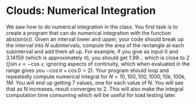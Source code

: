 # Clouds: Numerical Integration 

We saw how to do numerical integration in the class. You first task is to create a program that can
do numerical integration with the function abs(sin(x)). Given an interval lower and upper, your code
should break up the interval into $N$ subintervals, compute the area of the rectangle at each
subinterval and add them all up. For example, if you give as input 0 and 3.14159 (which is
approximately $\pi$), you should get $1.99…$ which is close to $2$ ($\int \sin 𝑥 = − \cos 𝑥$, ignoring aspects of continuity, which when evaluated in the range gives you $- \cos \pi + \cos 0 = 2$). Your program should loop and repeatedly compute numerical integral for $N = 10, 100, 100, 1000, 10k, 100k, 1M$. You will
end up getting 7 values, one for each value of N. You will see that as N increases, result converges to 2. This will also make the integral computation time consuming which will be useful for load testing later.
